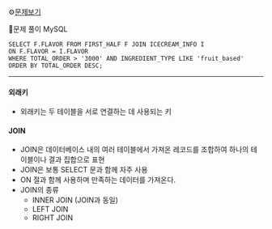 ⚙[문제보기](https://programmers.co.kr/learn/courses/30/lessons/59036)


🔎문제 풀이
MySQL
```MySQL
SELECT F.FLAVOR FROM FIRST_HALF F JOIN ICECREAM_INFO I 
ON F.FLAVOR = I.FLAVOR
WHERE TOTAL_ORDER > '3000' AND INGREDIENT_TYPE LIKE 'fruit_based'
ORDER BY TOTAL_ORDER DESC;
```

***
#### 외래키
- 외래키는 두 테이블을 서로 연결하는 데 사용되는 키

#### JOIN
- JOIN은 데이터베이스 내의 여러 테이블에서 가져온 레코드를 조합하여 하나의 테이블이나 결과 집합으로 표현
- JOIN은 보통 SELECT 문과 함께 자주 사용
- ON 절과 함께 사용하며 만족하는 데이터를 가져온다.
- JOIN의 종류
    - INNER JOIN (JOIN과 동일)
    - LEFT JOIN
    - RIGHT JOIN